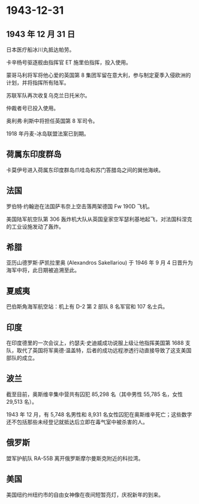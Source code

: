 # 1943-12-31

## 1943 年 12 月 31 日

日本医疗船冰川丸抵达帕劳。

卡辛杨号驱逐舰由指挥官 ET 施里伯指挥，投入使用。

蒙哥马利将军将他心爱的英国第 8
集团军留在意大利，参与制定夏季入侵欧洲的计划，并将指挥所有陆军。

苏联军队再次收复乌克兰日托米尔。

仲裁者号已投入使用。

奥利弗·利斯中将担任英国第 8 军司令。

1918 年丹麦-冰岛联盟法案已到期。

## 荷属东印度群岛

卡莫伊号进入荷属东印度群岛爪哇岛和苏门答腊岛之间的巽他海峡。

## 法国

罗伯特·约翰逊在法国萨韦奈上空击落两架德国 Fw 190D 飞机。

美国陆军航空队第 306
轰炸机大队从英国皇家空军瑟利基地起飞，对法国科涅克的工业设施发动了轰炸。

## 希腊

亚历山德罗斯·萨凯拉里奥 (Alexandros Sakellariou) 于 1946 年 9 月 4
日晋升为海军中将，此日期被追溯至此。

## 夏威夷

巴伯斯角海军航空站：机上有 D-2 第 2 部队 8 名军官和 107 名士兵。

## 印度

在印度德里的一次会议上，约瑟夫·史迪威成功说服上级让他指挥美国第 1688
支队，取代了英国将军奥德·温盖特，后者的成功远程渗透行动直接导致了这支美国部队的成立。

## 波兰

截至目前，奥斯维辛集中营共有囚犯 85,298 名（其中男性 55,785 名，女性
29,513 名）。

1943 年 12 月，有 5,748 名男性和 8,931
名女性囚犯在奥斯维辛死亡；这些数字还不包括那些未经登记就抵达后立即在毒气室中被杀害的人。

## 俄罗斯

盟军护航队 RA-55B 离开俄罗斯摩尔曼斯克附近的科拉湾。

## 美国

美国纽约州纽约市的自由女神像在夜间短暂亮灯，庆祝新年的到来。



